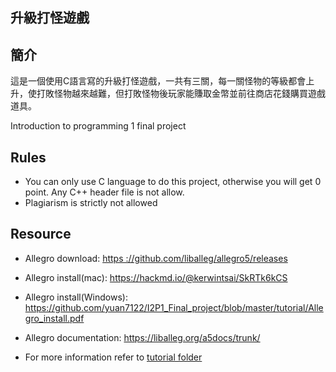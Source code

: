 
## 升級打怪遊戲
## 簡介
這是一個使用C語言寫的升級打怪遊戲，一共有三關，每一關怪物的等級都會上升，使打敗怪物越來越難，但打敗怪物後玩家能賺取金幣並前往商店花錢購買遊戲道具。


Introduction to programming 1 final project
## Rules
- You can only use C language to do this project, otherwise you will get 0 point.
  Any C++ header file is not allow.
- Plagiarism is strictly not allowed

## Resource

- Allegro download: [https ://github.com/liballeg/allegro5/releases](https://github.com/liballeg/allegro5/releases)

- Allegro install(mac): https://hackmd.io/@kerwintsai/SkRTk6kCS
- Allegro install(Windows):  https://github.com/yuan7122/I2P1_Final_project/blob/master/tutorial/Allegro_install.pdf
- Allegro documentation: https://liballeg.org/a5docs/trunk/
- For more information refer to [tutorial folder](https://github.com/yuan7122/I2P1_Final_project/tree/master/tutorial)

